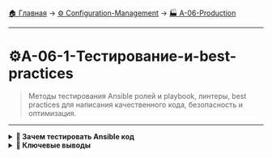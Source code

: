 [🏠 Главная](../../README.md) → [⚙️ Configuration-Management](../../README.md#-configuration-management) → [🏭 A-06-Production](../../README.md#-a-06-production)

---

# ⚙️A-06-1-Тестирование-и-best-practices
> Методы тестирования Ansible ролей и playbook, линтеры, best practices для написания качественного кода, безопасность и оптимизация.

---

<details>
<summary><b>🎯 Зачем тестировать Ansible код</b></summary>

---

### Важность тестирования инфраструктуры

```text
# Тестирование Ansible = надежность инфраструктуры

Без тестирования:
• Непредсказуемые изменения
• Ошибки в production
• Долгая отладка
• Низкое качество кода

С тестированием:
• Предсказуемые результаты
• Безопасные изменения
• Быстрая отладка
• Высокое качество кода
```

### Типы тестирования

```text
🔍 Синтаксические тесты:
• ansible-playbook --syntax-check
• ansible-lint
• yamllint

🧪 Функциональные тесты:
• Molecule
• Testinfra
• Serverspec

🚀 Интеграционные тесты:
• Staging окружение
• Production-like тесты
• End-to-end проверки
```

---

</details>

<details>
<summary><b>🎯 Ключевые выводы</b></summary>

---

### Best Practices тестирования

```text
✅ Всегда проверяйте синтаксис перед выполнением
✅ Используйте линтеры для качества кода
✅ Применяйте Molecule для тестирования ролей
✅ Тестируйте на staging перед production
✅ Документируйте тестовые сценарии
```

### Что изучаем дальше

```text
📚 Следующая тема: Итоговый проект
🎯 Практика: Полный цикл автоматизации
🔧 Инструменты: Реальный проект
```

---

</details>
